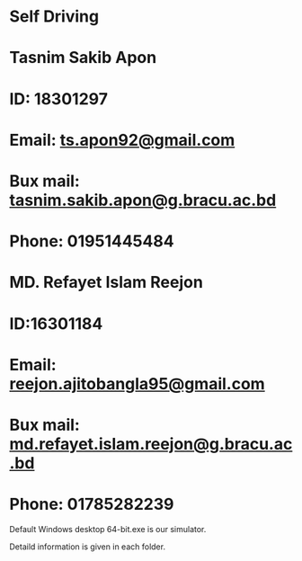# Self Driving

# Tasnim Sakib Apon

# ID: 18301297

# Email: ts.apon92@gmail.com

# Bux mail: tasnim.sakib.apon@g.bracu.ac.bd

# Phone: 01951445484


# 

# MD. Refayet Islam Reejon
# ID:16301184
# Email: reejon.ajitobangla95@gmail.com
# Bux mail: md.refayet.islam.reejon@g.bracu.ac.bd
# Phone: 01785282239


Default Windows desktop 64-bit.exe is our simulator. 


Detaild information is given in each folder.
